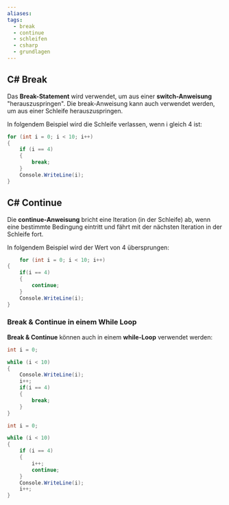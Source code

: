 ```yaml
---
aliases: 
tags:
  - break
  - continue
  - schleifen
  - csharp
  - grundlagen
---
```

## C# Break

Das **Break-Statement** wird verwendet, um aus einer **switch-Anweisung** "herauszuspringen".
Die break-Anweisung kann auch verwendet werden, um aus einer Schleife herauszuspringen.

In folgendem Beispiel wird die Schleife verlassen, wenn i gleich 4 ist:

```csharp
for (int i = 0; i < 10; i++)
{
	if (i == 4)
	{
		break;
	}
	Console.WriteLine(i);
}
```


## C# Continue

Die **continue-Anweisung** bricht eine Iteration (in der Schleife) ab, wenn eine bestimmte Bedingung eintritt und fährt mit der nächsten Iteration in der Schleife fort.

In folgendem Beispiel wird der Wert von 4 übersprungen:

```csharp
	for (int i = 0; i < 10; i++)
{
	if(i == 4)
	{
		continue;
	}
	Console.WriteLine(i);
}
```


### Break & Continue in einem While Loop

**Break & Continue** können auch in einem **while-Loop** verwendet werden:

```csharp
int i = 0;

while (i < 10)
{
	Console.WriteLine(i);
	i++;
	if(i == 4)
	{
		break;
	}
}
```


```csharp
int i = 0;

while (i < 10)
{
	if (i == 4)
	{
		i++;
		continue;
	}
	Console.WriteLine(i);
	i++;
}
```